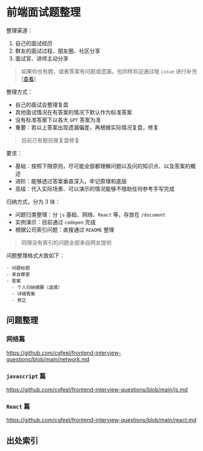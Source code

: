 # 前端面试题整理

整理渠道：

1. 自己的面试经历
2. 群友的面试过程、朋友圈、社区分享
3. 面试官、讲师主动分享

> 如果你也有题，或者答案有问题或遗漏，也同样欢迎通过哦 `issue` 进行补充 [[查看](https://github.com/cgfeel/frontend-interview-questions/issues)]

整理方式：

- 自己的面试会整理复盘
- 其他面试情况在有答案的情况下默认作为标准答案
- 没有标准答案下以各大 `GPT` 答案为准
- 重要：若以上答案出现遗漏偏差，再根据实际情况复盘，修复

> 目前已有题目做复盘修复

要求：

- 基础：按照下限原则，尽可能全部都理解问题以及问的知识点、以及答案的概述
- 进阶：能够透过答案垂直深入，牢记原理和底层
- 高级：代入实际场景、可以演示的情况能够不借助任何参考手写完成

归纳方式，分为 3 块：

- 问题归类整理：分 `js` 基础、网络、`React` 等，存放在 `/document`
- 实例演示：目前通过 `codepen` 完成
- 根据公司索引问题：直接通过 `README` 整理

> 同理没有索引的问题全部来自网友提供

问题整理格式大致如下：

```
- 问题标题
- 来自哪里
- 答案
  - 个人归纳摘要（选填）
  - 详细答案
  - 修正
```

## 问题整理

### 网络篇

https://github.com/cgfeel/frontend-interview-questions/blob/main/network.md

### `javascript` 篇

https://github.com/cgfeel/frontend-interview-questions/blob/main/js.md

### `React` 篇

https://github.com/cgfeel/frontend-interview-questions/blob/main/react.md

## 出处索引

